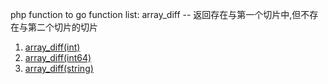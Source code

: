 php function to go function 
list:
array_diff -- 返回存在与第一个切片中,但不存在与第二个切片的切片
1. [array_diff(int)](./array/array_diff.go)
2. [array_diff(int64)](./array/array_diff.go)
2. [array_diff(string)](./array/array_diff.go)